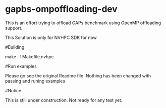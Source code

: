 # gapbs-ompoffloading-dev



This is an effort trying to offload GAPs benchmark using OpenMP offloading support.

This Solution is only for NVHPC SDK for now.


#Building

make -f Makefile.nvhpc

#Run examples

Please go see the original Readme file. Nothing has been changed with passing and runing examples

#Notice

This is still under construction. Not ready for any test yet.



